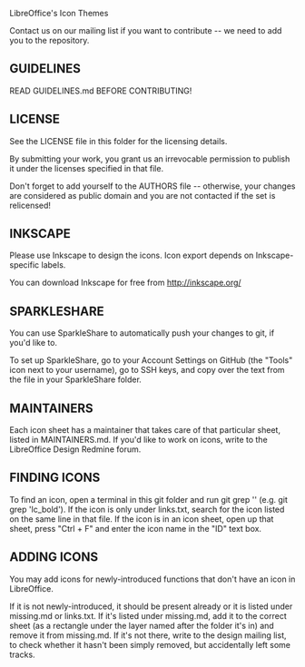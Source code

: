 LibreOffice's Icon Themes

Contact us on our mailing list if you want to contribute -- we need to add you to the repository.

GUIDELINES
----------
READ GUIDELINES.md BEFORE CONTRIBUTING!

LICENSE
-------
See the LICENSE file in this folder for the licensing details.

By submitting your work, you grant us an irrevocable permission to publish it under the licenses specified in that file.

Don't forget to add yourself to the AUTHORS file -- otherwise, your changes are considered as public domain and you are not contacted if the set is relicensed!

INKSCAPE
--------
Please use Inkscape to design the icons. Icon export depends on Inkscape-specific labels.

You can download Inkscape for free from http://inkscape.org/

SPARKLESHARE
------------
You can use SparkleShare to automatically push your changes to git, if you'd like to.

To set up SparkleShare, go to your Account Settings on GitHub (the "Tools" icon next to your username), go to SSH keys, and copy over the text from the file in your SparkleShare folder.

MAINTAINERS
-----------
Each icon sheet has a maintainer that takes care of that particular sheet, listed in MAINTAINERS.md. If you'd like to work on icons, write to the LibreOffice Design Redmine forum.

FINDING ICONS
-------------
To find an icon, open a terminal in this git folder and run git grep '<icon name>' (e.g. git grep 'lc_bold'). If the icon is only under links.txt, search for the icon listed on the same line in that file. If the icon is in an icon sheet, open up that sheet, press "Ctrl + F" and enter the icon name in the "ID" text box.

ADDING ICONS
------------
You may add icons for newly-introduced functions that don't have an icon in LibreOffice.

If it is not newly-introduced, it should be present already or it is listed under missing.md or links.txt. If it's listed under missing.md, add it to the correct sheet (as a rectangle under the layer named after the folder it's in) and remove it from missing.md. If it's not there, write to the design mailing list, to check whether it hasn't been simply removed, but accidentally left some tracks.
